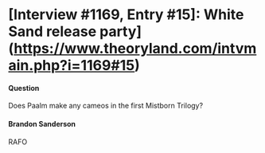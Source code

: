 # [Interview #1169, Entry #15]: White Sand release party](https://www.theoryland.com/intvmain.php?i=1169#15)

#### Question

Does Paalm make any cameos in the first Mistborn Trilogy?

#### Brandon Sanderson

RAFO

